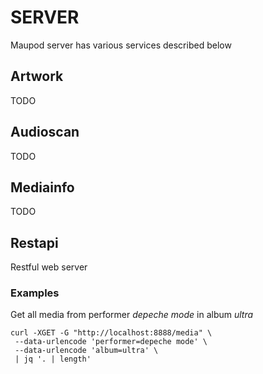 # SERVER

Maupod server has various services described below

## Artwork

TODO

## Audioscan

TODO

## Mediainfo

TODO

## Restapi

Restful web server

### Examples

Get all media from performer *depeche mode* in album *ultra*

```
curl -XGET -G "http://localhost:8888/media" \
 --data-urlencode 'performer=depeche mode' \
 --data-urlencode 'album=ultra' \
 | jq '. | length'
```